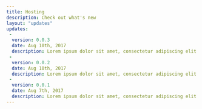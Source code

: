 ```yaml
---
title: Hosting
description: Check out what's new
layout: "updates"
updates:
 -
  version: 0.0.3
  date: Aug 10th, 2017
  description: Lorem ipsum dolor sit amet, consectetur adipiscing elit. Curabitur nulla libero, eleifend in euismod eget, fringilla id diam. Proin quis interdum ipsum.
 -
  version: 0.0.2
  date: Aug 10th, 2017
  description: Lorem ipsum dolor sit amet, consectetur adipiscing elit. Curabitur nulla libero, eleifend in euismod eget, fringilla id diam. Proin quis interdum ipsum.
 -
  version: 0.0.1
  date: Aug 7th, 2017
  description: Lorem ipsum dolor sit amet, consectetur adipiscing elit. Curabitur nulla libero, eleifend in euismod eget, fringilla id diam. Proin quis interdum ipsum.
---
```


